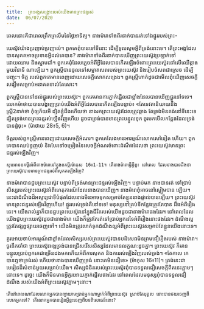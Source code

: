 ```yaml
---
title:  ព្រះអង្គសង្គ្រោះរបស់យើងមានព្រះជន្មរស់
date:  06/07/2020
---
```


ពេលនោះគឺជាពេលព្រឹកព្រលឹមនៃថ្ងៃអាទិត្យ។ នាងម៉ារាទាំងពីរនាក់បានរត់ទៅឯផ្នូររបស់ព្រះ-

យេស៊ូវយ៉ាងប្រញាប់ប្រញាល់។ ពួកគេពុំបានទៅទីនោះ ដើម្បីទូលសូមអ្វីពីទ្រង់នោះទេ។ តើព្រះអង្គដែល បានសុគតអាចប្រទានអ្វីដល់គេបាន? នាងម៉ារាទាំងពីរនាក់បានឃើញព្រះយេស៊ូវប្រឡាក់ទៅដោយឈាម និងស្នាមជាំ។ ពួកគេពុំដែលភ្លេចអំពីអ្វីដែលបានកើតឡើងចំពោះព្រះយេស៊ូវនៅលើឈើឆ្កាងមួយវិនាទី ណាឡើយ។ ពួកស្ត្រីបានចូលទៅសម្អាតសពរបស់ព្រះយេស៊ូវ និងរៀបចំសពជាស្រេច ដើម្បីបញ្ចុះ។ ចិត្ត របស់ពួកគេមានពេញដោយសេចក្តីសោកសង្រេង។ ពួកស្រ្តីហាក់ដូចជាមើលពុំឃើញសេចក្តីសង្ឃឹមសម្រាប់អនាគតទាល់តែសោះ។

ពួកស្រ្តីបានទៅដល់ផ្នូររបស់ព្រះយេស៊ូវ។ ពួកគេមានការភ្ញាក់ផ្អើលជាខ្លាំងដែលបានឃើញផ្នូរនៅទទេ។ លោកម៉ាថាយបានបង្ហាញប្រាប់យើងអំពីអ្វីដែលបានកើតឡើងបន្ទាប់៖ «តែទេវតានិយាយនឹង ស្ត្រី2នាក់ថា កុំឲ្យភ័យអី ដ្បិតខ្ញុំដឹងហើយថា នាងរកព្រះយេស៊ូវដែលត្រូវឆ្កាង តែទ្រង់មិនគង់នៅទីនេះទេ ដ្បិតទ្រង់មានព្រះជន្មរស់ឡើងវិញហើយ ដូចជាទ្រង់បានមានព្រះបន្ទូលទុក ចូរមកមើលកន្លែងដែលទ្រង់បានផ្ទំចុះ» (ម៉ាថាយ 28៖5, 6)។

ចិត្តរបស់ពួកស្រ្តីមានពេញដោយសេចក្តីអំណរ។ ពួកគេលែងមានអារម្មណ៍សោកសៅទៀត ហើយ។ ពួកគេបានឈប់ទួញយំ និងបែរទៅចម្រៀងនៃសេចក្តីអំណរចំពោះដំណឹងដែលថា ព្រះយេស៊ូវមានព្រះជន្មរស់ឡើងវិញ។

`សូមអានខគម្ពីរអំពីនាងម៉ារានៅក្នុងខគម្ពីរម៉ាកុស 16៖1-11។ តើនាងម៉ារាធ្វើអ្វីខ្លះ នៅពេល ដែលនាងបានដឹងថា ព្រះយេស៊ូវបានមានព្រះជន្មរស់ពីសុគតឡើងវិញ?`

នាងម៉ារាបានជួបព្រះយេស៊ូវ បន្ទាប់ពីទ្រង់មានព្រះជន្មរស់ឡើងវិញ។ បន្ទាប់មក នាងបានរត់ ទៅប្រាប់សិស្សរបស់ព្រះយេស៊ូវអំពីហេតុការណ៍ដែលនាងបានឃើញ។ នាងម៉ារាពុំអាចនៅស្ងៀមបាន ឡើយ។ នេះជាដំណឹងដ៏អស្ចារ្យជាទីបំផុតដែលនាងមិនអាចទុកសម្រាប់តែខ្លួននាងផ្ទាល់បានឡើយ។ ព្រះយេស៊ូវមានព្រះជន្មរស់ឡើងវិញហើយ! ផ្នូររបស់ទ្រង់គឺនៅទទេ! មនុស្សនៅគ្រប់ទីកន្លែងត្រូវតែបាន ដឹងអំពីរឿងនេះ។ យើងរាល់គ្នាក៏បានជួបព្រះយេស៊ូវនៅក្នុងជីវិតរបស់យើងដូចជានាងម៉ារាផងដែរ។ នៅពេលដែលយើងជួបព្រះយេស៊ូវដូចជានាងម៉ារា យើងក៏ត្រូវតែរត់ទៅប្រាប់អ្នកដទៃអំពីរឿងនោះផងដែរ។ ដំណឹងល្អត្រូវតែផ្សព្វផ្សាយចេញទៅ។ យើងមិនត្រូវលាក់ទុកដំណឹងល្អអំពីព្រះយេស៊ូវសម្រាប់តែខ្លួនយើងនោះទេ។

គួរអោយចាប់អារម្មណ៍ជាខ្លាំងដែលសិស្សរបស់ព្រះយេស៊ូវបានបដិសេធមិនព្រមជឿរឿងរបស់ នាងម៉ារា។ ចូរនឹកចាំថា ព្រះយេស៊ូវអង្គទ្រង់បានជ្រើសរើសសិស្សដែលមានលក្ខណៈដូចគ្នា។ ព្រះយេស៊ូវ ក៏មានបន្ទូលប្រាប់ពួកគេជាច្រើនដងមកហើយអំពីការសុគត និងការរស់ឡើងវិញរបស់ទ្រង់។ «តែកាល គេបានឮថាទ្រង់រស់ ហើយថានាងបានឃើញទ្រង់ នោះគេមិនជឿទេ» (ម៉ាកុស 16៖11)។ ត្រង់នេះជាមេរៀនដ៏សំខាន់មួយសម្រាប់យើង។ សិស្សជំនិតរបស់ព្រះយេស៊ូវពុំបានទទួលជឿសេចក្តីពិតនេះភ្លាមៗ នោះទេ។ ដូច្នេះ យើងក៏មិនមានអ្វីគួរអោយភ្ញាក់ផ្អើលផងដែរ នៅពេលដែលមនុស្សពុំបានទទួលជឿដំណឹង របស់យើងអំពីព្រះយេស៊ូវភ្លាមៗនោះ។

`តើនៅពេលណាដែលលោកអ្នកបានព្យាយាមប្រាប់អ្នកណាម្នាក់អំពីព្រះយេស៊ូវ ស្រាប់តែបុគ្គល នោះបានថយចេញពីលោកអ្នកទៅ? តើលោកអ្នកបានរៀនអ្វីខ្លះចេញពីបទពិសោធន៍នោះ?`